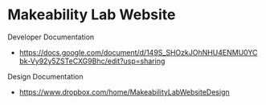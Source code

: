 # Makeability Lab Website
Developer Documentation
- https://docs.google.com/document/d/149S_SHOzkJOhNHU4ENMU0YCbk-Vy92y5ZSTeCXG9Bhc/edit?usp=sharing

Design Documentation
- https://www.dropbox.com/home/MakeabilityLabWebsiteDesign


